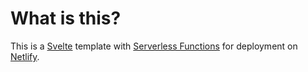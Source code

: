 # What is this?

This is a [Svelte](https://svelte.dev/) template with [Serverless Functions](https://docs.netlify.com/functions/overview/) for deployment on [Netlify](https://netlify.com).
